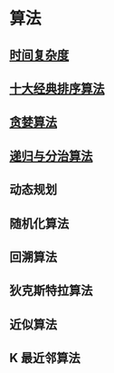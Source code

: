 # 算法

## [时间复杂度](./md/01.md)

## [十大经典排序算法](./md/02.md)

## [贪婪算法](./md/04.md)

## [递归与分治算法](./md/05.md)

## 动态规划

## 随机化算法

## 回溯算法

## 狄克斯特拉算法

## 近似算法

## K 最近邻算法
